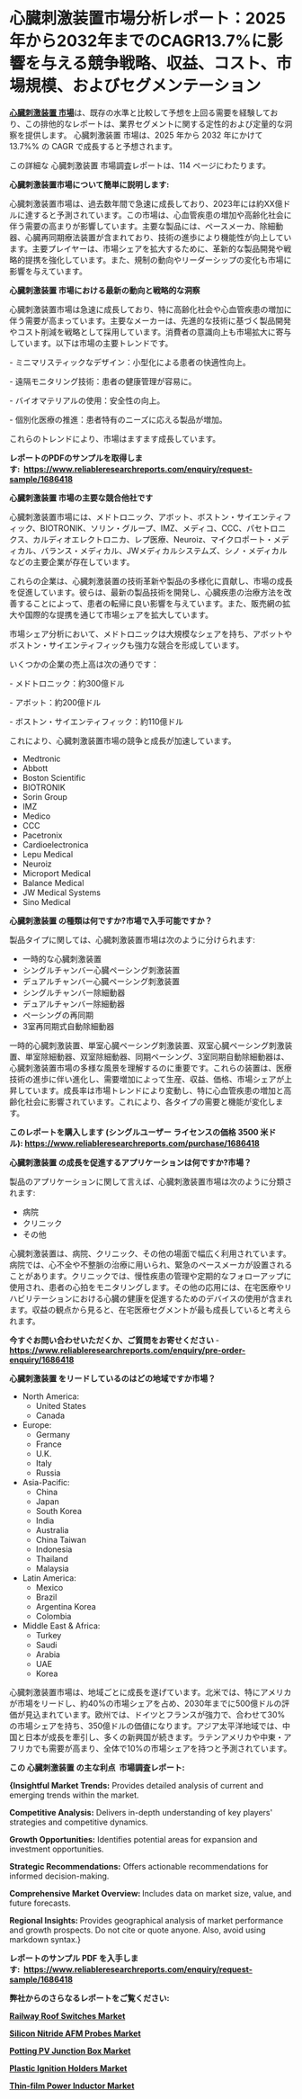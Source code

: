 <p><h1>心臓刺激装置市場分析レポート：2025年から2032年までのCAGR13.7%に影響を与える競争戦略、収益、コスト、市場規模、およびセグメンテーション</h1></p><p data-sourcepos="1:1-1:157"><strong><a href="https://www.reliableresearchreports.com/cardiac-stimulators-r1686418?utm_campaign=110&utm_medium=36&utm_source=Github&utm_content=ia&utm_term=13022025&utm_id=cardiac-stimulators">心臓刺激装置 市場</a></strong>は、既存の水準と比較して予想を上回る需要を経験しており、この排他的なレポートは、業界セグメントに関する定性的および定量的な洞察を提供します。 心臓刺激装置 市場は、2025 年から 2032 年にかけて 13.7%% の CAGR で成長すると予想されます。</p>
<p data-sourcepos="3:1-3:50">この詳細な 心臓刺激装置 市場調査レポートは、114 ページにわたります。</p>
<p><strong>心臓刺激装置市場について簡単に説明します:</strong></p>
<p><p>心臓刺激装置市場は、過去数年間で急速に成長しており、2023年には約XX億ドルに達すると予測されています。この市場は、心血管疾患の増加や高齢化社会に伴う需要の高まりが影響しています。主要な製品には、ペースメーカ、除細動器、心臓再同期療法装置が含まれており、技術の進歩により機能性が向上しています。主要プレイヤーは、市場シェアを拡大するために、革新的な製品開発や戦略的提携を強化しています。また、規制の動向やリーダーシップの変化も市場に影響を与えています。</p></p>
<p><strong>心臓刺激装置 市場における最新の動向と戦略的な洞察</strong></p>
<p><p>心臓刺激装置市場は急速に成長しており、特に高齢化社会や心血管疾患の増加に伴う需要が高まっています。主要なメーカーは、先進的な技術に基づく製品開発やコスト削減を戦略として採用しています。消費者の意識向上も市場拡大に寄与しています。以下は市場の主要トレンドです。</p><p>- ミニマリスティックなデザイン：小型化による患者の快適性向上。</p><p>- 遠隔モニタリング技術：患者の健康管理が容易に。</p><p>- バイオマテリアルの使用：安全性の向上。</p><p>- 個別化医療の推進：患者特有のニーズに応える製品が増加。 </p><p>これらのトレンドにより、市場はますます成長しています。</p></p>
<p><strong>レポートのPDFのサンプルを取得します</strong><strong>:&nbsp;&nbsp;<a href="https://www.reliableresearchreports.com/enquiry/request-sample/1686418?utm_campaign=110&utm_medium=36&utm_source=Github&utm_content=ia&utm_term=13022025&utm_id=cardiac-stimulators">https://www.reliableresearchreports.com/enquiry/request-sample/1686418</a></strong></p>
<p><strong>心臓刺激装置 市場の主要な競合他社です</strong></p>
<p><p>心臓刺激装置市場には、メドトロニック、アボット、ボストン・サイエンティフィック、BIOTRONIK、ソリン・グループ、IMZ、メディコ、CCC、パセトロニクス、カルディオエレクトロニカ、レプ医療、Neuroiz、マイクロポート・メディカル、バランス・メディカル、JWメディカルシステムズ、シノ・メディカルなどの主要企業が存在しています。</p><p>これらの企業は、心臓刺激装置の技術革新や製品の多様化に貢献し、市場の成長を促進しています。彼らは、最新の製品技術を開発し、心臓疾患の治療方法を改善することによって、患者の転帰に良い影響を与えています。また、販売網の拡大や国際的な提携を通じて市場シェアを拡大しています。</p><p>市場シェア分析において、メドトロニックは大規模なシェアを持ち、アボットやボストン・サイエンティフィックも強力な競合を形成しています。 </p><p>いくつかの企業の売上高は次の通りです：</p><p>- メドトロニック：約300億ドル</p><p>- アボット：約200億ドル</p><p>- ボストン・サイエンティフィック：約110億ドル</p><p>これにより、心臓刺激装置市場の競争と成長が加速しています。</p></p>
<p><ul><li>Medtronic</li><li>Abbott</li><li>Boston Scientific</li><li>BIOTRONIK</li><li>Sorin Group</li><li>IMZ</li><li>Medico</li><li>CCC</li><li>Pacetronix</li><li>Cardioelectronica</li><li>Lepu Medical</li><li>Neuroiz</li><li>Microport Medical</li><li>Balance Medical</li><li>JW Medical Systems</li><li>Sino Medical</li></ul></p>
<p><strong>心臓刺激装置 の種類は何ですか?市場で入手可能ですか？</strong></p>
<p>製品タイプに関しては、心臓刺激装置市場は次のように分けられます:</p>
<p><ul><li>一時的な心臓刺激装置</li><li>シングルチャンバー心臓ペーシング刺激装置</li><li>デュアルチャンバー心臓ペーシング刺激装置</li><li>シングルチャンバー除細動器</li><li>デュアルチャンバー除細動器</li><li>ペーシングの再同期</li><li>3室再同期式自動除細動器</li></ul></p>
<p><p>一時的心臓刺激装置、単室心臓ペーシング刺激装置、双室心臓ペーシング刺激装置、単室除細動器、双室除細動器、同期ペーシング、3室同期自動除細動器は、心臓刺激装置市場の多様な風景を理解するのに重要です。これらの装置は、医療技術の進歩に伴い進化し、需要増加によって生産、収益、価格、市場シェアが上昇しています。成長率は市場トレンドにより変動し、特に心血管疾患の増加と高齢化社会に影響されています。これにより、各タイプの需要と機能が変化します。</p></p>
<p><strong>このレポートを購入します (シングルユーザー ライセンスの価格 3500 米ドル):&nbsp;<a href="https://www.reliableresearchreports.com/purchase/1686418?utm_campaign=110&utm_medium=36&utm_source=Github&utm_content=ia&utm_term=13022025&utm_id=cardiac-stimulators">https://www.reliableresearchreports.com/purchase/1686418</a></strong></p>
<p><strong>心臓刺激装置 の成長を促進するアプリケーションは何ですか?市場？</strong></p>
<p>製品のアプリケーションに関して言えば、心臓刺激装置市場は次のように分類されます:</p>
<p><ul><li>病院</li><li>クリニック</li><li>その他</li></ul></p>
<p><p>心臓刺激装置は、病院、クリニック、その他の場面で幅広く利用されています。病院では、心不全や不整脈の治療に用いられ、緊急のペースメーカが設置されることがあります。クリニックでは、慢性疾患の管理や定期的なフォローアップに使用され、患者の心拍をモニタリングします。その他の応用には、在宅医療やリハビリテーションにおける心臓の健康を促進するためのデバイスの使用が含まれます。収益の観点から見ると、在宅医療セグメントが最も成長していると考えられます。</p></p>
<p><strong>今すぐお問い合わせいただくか、ご質問をお寄せください</strong><strong>&nbsp;</strong>-<strong><a href="https://www.reliableresearchreports.com/enquiry/pre-order-enquiry/1686418?utm_campaign=110&utm_medium=36&utm_source=Github&utm_content=ia&utm_term=13022025&utm_id=cardiac-stimulators">https://www.reliableresearchreports.com/enquiry/pre-order-enquiry/1686418</a></strong></p>
<p><strong>心臓刺激装置 をリードしているのはどの地域ですか市場？</strong></p>
<p><ul>
    <li>
        North America:
        <ul>
            <li>United States</li>
            <li>Canada</li>
        </ul>
    </li>
    <li>
        Europe:
        <ul>
            <li>Germany</li>
            <li>France</li>
            <li>U.K.</li>
            <li>Italy</li>
            <li>Russia</li>
        </ul>
    </li>
    <li>
        Asia-Pacific:
        <ul>
            <li>China</li>
            <li>Japan</li>
            <li>South Korea</li>
            <li>India</li>
            <li>Australia</li>
            <li>China Taiwan</li>
            <li>Indonesia</li>
            <li>Thailand</li>
            <li>Malaysia</li>
        </ul>
    </li>
    <li>
        Latin America:
        <ul>
            <li>Mexico</li>
            <li>Brazil</li>
            <li>Argentina Korea</li>
            <li>Colombia</li>
        </ul>
    </li>
    <li>
        Middle East & Africa:
        <ul>
            <li>Turkey</li>
            <li>Saudi</li>
            <li>Arabia</li>
            <li>UAE</li>
            <li>Korea</li>
        </ul>
    </li>
    </ul></p>
<p><p>心臓刺激装置市場は、地域ごとに成長を遂げています。北米では、特にアメリカが市場をリードし、約40%の市場シェアを占め、2030年までに500億ドルの評価が見込まれています。欧州では、ドイツとフランスが強力で、合わせて30%の市場シェアを持ち、350億ドルの価値になります。アジア太平洋地域では、中国と日本が成長を牽引し、多くの新興国が続きます。ラテンアメリカや中東・アフリカでも需要が高まり、全体で10%の市場シェアを持つと予測されています。</p></p>
<p><strong>この 心臓刺激装置 の主な利点&nbsp; 市場調査レポート:</strong></p>
<p><strong>{Insightful Market Trends:</strong> Provides detailed analysis of current and emerging trends within the market.</p>
<p><strong>Competitive Analysis:</strong> Delivers in-depth understanding of key players' strategies and competitive dynamics.</p>
<p><strong>Growth Opportunities:</strong> Identifies potential areas for expansion and investment opportunities.</p>
<p><strong>Strategic Recommendations:</strong> Offers actionable recommendations for informed decision-making.</p>
<p><strong>Comprehensive Market Overview: </strong>Includes data on market size, value, and future forecasts.</p>
<p><strong>Regional Insights: </strong>Provides geographical analysis of market performance and growth prospects. Do not cite or quote anyone. Also, avoid using markdown syntax.}</p>
<p><strong>レポートのサンプル PDF を入手します:&nbsp;</strong><strong>&nbsp;<a href="https://www.reliableresearchreports.com/enquiry/request-sample/1686418?utm_campaign=110&utm_medium=36&utm_source=Github&utm_content=ia&utm_term=13022025&utm_id=cardiac-stimulators">https://www.reliableresearchreports.com/enquiry/request-sample/1686418</a></strong></p>
<p></p>
<p></p>
<p></p>
<p></p>
<p><strong>弊社からのさらなるレポートをご覧ください:</strong></p>
<p><strong><p><a href="https://github.com/djembashote/Market-Research-Report-List-1/blob/main/railway-roof-switches-market.md?utm_campaign=110&utm_medium=36&utm_source=Github&utm_content=ia&utm_term=13022025&utm_id=cardiac-stimulators">Railway Roof Switches Market</a></p><p><a href="https://github.com/philaphindo/Market-Research-Report-List-1/blob/main/silicon-nitride-afm-probes-market.md?utm_campaign=110&utm_medium=36&utm_source=Github&utm_content=ia&utm_term=13022025&utm_id=cardiac-stimulators">Silicon Nitride AFM Probes Market</a></p><p><a href="https://github.com/aiexisaliwan/Market-Research-Report-List-1/blob/main/potting-pv-junction-box-market.md?utm_campaign=110&utm_medium=36&utm_source=Github&utm_content=ia&utm_term=13022025&utm_id=cardiac-stimulators">Potting PV Junction Box Market</a></p><p><a href="https://github.com/xtysizov/Market-Research-Report-List-1/blob/main/plastic-ignition-holders-market.md?utm_campaign=110&utm_medium=36&utm_source=Github&utm_content=ia&utm_term=13022025&utm_id=cardiac-stimulators">Plastic Ignition Holders Market</a></p><p><a href="https://github.com/vjorelaclliv/Market-Research-Report-List-1/blob/main/thin-film-power-inductor-market.md?utm_campaign=110&utm_medium=36&utm_source=Github&utm_content=ia&utm_term=13022025&utm_id=cardiac-stimulators">Thin-film Power Inductor Market</a></p></strong></p>
